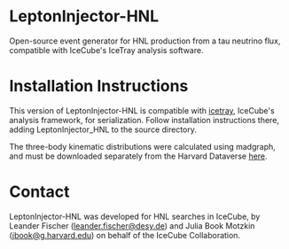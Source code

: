 # LeptonInjector-HNL
Open-source event generator for HNL production from a tau neutrino flux, compatible with IceCube's IceTray analysis software.

# Installation Instructions
This version of LeptonInjector-HNL is compatible with <a href="https://github.com/icecube/icetray-public">icetray</a>, IceCube's analysis framework, for serialization. Follow installation instructions there, adding LeptonInjector_HNL to the source directory.

The three-body kinematic distributions were calculated using madgraph, and must be downloaded separately from the Harvard Dataverse <a href="https://dataverse.harvard.edu/dataset.xhtml?persistentId=doi:10.7910/DVN/FDCUQG">here</a>.

# Contact
LeptonInjector-HNL was developed for HNL searches in IceCube, by Leander Fischer (leander.fischer@desy.de) and Julia Book Motzkin (jbook@g.harvard.edu) on behalf of the IceCube Collaboration.
